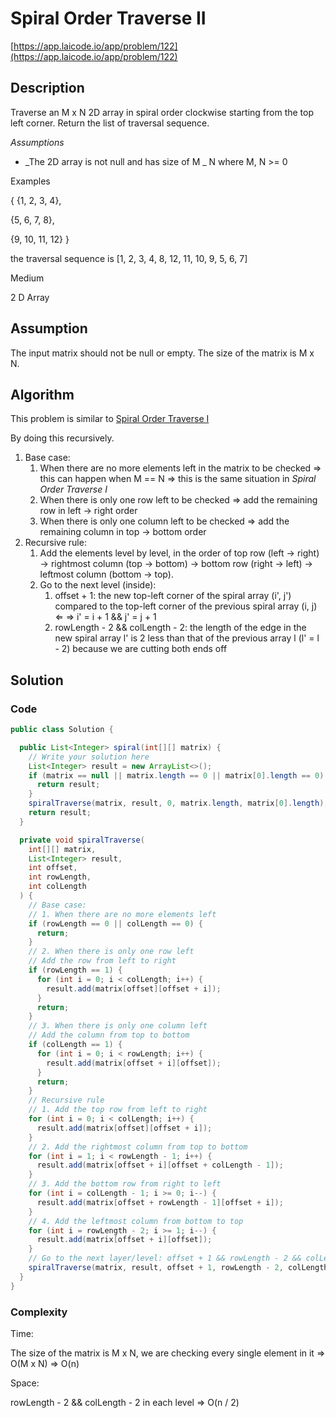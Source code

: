 # Spiral Order Traverse II

[https://app.laicode.io/app/problem/122](https://app.laicode.io/app/problem/122)

## Description

Traverse an M x N 2D array in spiral order clockwise starting from the top left corner. Return the list of traversal sequence.

_Assumptions_

- _The 2D array is not null and has size of M _ N where M, N >= 0

Examples

{ {1, 2, 3, 4},

{5, 6, 7, 8},

{9, 10, 11, 12} }

the traversal sequence is \[1, 2, 3, 4, 8, 12, 11, 10, 9, 5, 6, 7]

Medium

2 D Array

## Assumption

The input matrix should not be null or empty. The size of the matrix is M x N.

## Algorithm

This problem is similar to [Spiral Order Traverse I](../SpiralOrderTraverseI)

By doing this recursively.

1.  Base case:
    1.  When there are no more elements left in the matrix to be checked ⇒ this can happen when M == N ⇒ this is the same situation in _Spiral Order Traverse I_
    1.  When there is only one row left to be checked ⇒ add the remaining row in left → right order
    1.  When there is only one column left to be checked ⇒ add the remaining column in top → bottom order
1.  Recursive rule:
    1.  Add the elements level by level, in the order of top row (left → right) → rightmost column (top → bottom) → bottom row (right → left) → leftmost column (bottom → top).
    1.  Go to the next level (inside):
        1.  offset + 1: the new top-left corner of the spiral array (i', j') compared to the top-left corner of the previous spiral array (i, j) ⇐ ⇒ i' = i + 1 && j' = j + 1
        1.  rowLength - 2 && colLength - 2: the length of the edge in the new spiral array l' is 2 less than that of the previous array l (l' = l - 2) because we are cutting both ends off

## Solution

### Code

```java
public class Solution {

  public List<Integer> spiral(int[][] matrix) {
    // Write your solution here
    List<Integer> result = new ArrayList<>();
    if (matrix == null || matrix.length == 0 || matrix[0].length == 0) {
      return result;
    }
    spiralTraverse(matrix, result, 0, matrix.length, matrix[0].length);
    return result;
  }

  private void spiralTraverse(
    int[][] matrix,
    List<Integer> result,
    int offset,
    int rowLength,
    int colLength
  ) {
    // Base case:
    // 1. When there are no more elements left
    if (rowLength == 0 || colLength == 0) {
      return;
    }
    // 2. When there is only one row left
    // Add the row from left to right
    if (rowLength == 1) {
      for (int i = 0; i < colLength; i++) {
        result.add(matrix[offset][offset + i]);
      }
      return;
    }
    // 3. When there is only one column left
    // Add the column from top to bottom
    if (colLength == 1) {
      for (int i = 0; i < rowLength; i++) {
        result.add(matrix[offset + i][offset]);
      }
      return;
    }
    // Recursive rule
    // 1. Add the top row from left to right
    for (int i = 0; i < colLength; i++) {
      result.add(matrix[offset][offset + i]);
    }
    // 2. Add the rightmost column from top to bottom
    for (int i = 1; i < rowLength - 1; i++) {
      result.add(matrix[offset + i][offset + colLength - 1]);
    }
    // 3. Add the bottom row from right to left
    for (int i = colLength - 1; i >= 0; i--) {
      result.add(matrix[offset + rowLength - 1][offset + i]);
    }
    // 4. Add the leftmost column from bottom to top
    for (int i = rowLength - 2; i >= 1; i--) {
      result.add(matrix[offset + i][offset]);
    }
    // Go to the next layer/level: offset + 1 && rowLength - 2 && colLength - 2
    spiralTraverse(matrix, result, offset + 1, rowLength - 2, colLength - 2);
  }
}
```

### Complexity

Time:

The size of the matrix is M x N, we are checking every single element in it ⇒ O(M x N) ⇒ O(n)

Space:

rowLength - 2 && colLength - 2 in each level ⇒ O(n / 2)

